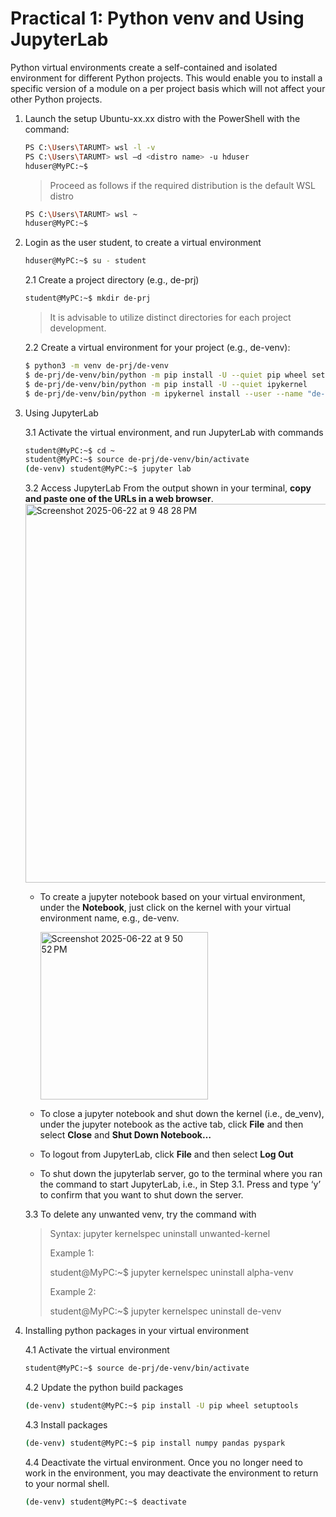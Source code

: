 # Practical 1: Python venv and Using JupyterLab

Python virtual environments create a self-contained and isolated environment for different Python projects. This would enable you to install a specific version of a module on a per project basis which will not affect your other Python projects.

1. Launch the setup Ubuntu-xx.xx distro with the PowerShell with the command:
    ~~~bash
    PS C:\Users\TARUMT> wsl -l -v
    PS C:\Users\TARUMT> wsl –d <distro name> -u hduser
    hduser@MyPC:~$ 
    ~~~
    > Proceed as follows if the required distribution is the default WSL distro
    ~~~bash
    PS C:\Users\TARUMT> wsl ~
    hduser@MyPC:~$ 
    ~~~

2. Login as the user student, to create a virtual environment
    ~~~bash
    hduser@MyPC:~$ su - student
    ~~~
    
    2.1 Create a project directory (e.g., de-prj)
      ~~~bash
      student@MyPC:~$ mkdir de-prj
      ~~~
      > It is advisable to utilize distinct directories for each project development.

    2.2 Create a virtual environment for your project (e.g., de-venv):
      ~~~bash
      $ python3 -m venv de-prj/de-venv
      $ de-prj/de-venv/bin/python -m pip install -U --quiet pip wheel setuptools 
      $ de-prj/de-venv/bin/python -m pip install -U --quiet ipykernel
      $ de-prj/de-venv/bin/python -m ipykernel install --user --name "de-venv" --display-name  "de-venv"
      ~~~

3. Using JupyterLab

   3.1 Activate the virtual environment, and run JupyterLab with commands
     ~~~bash
     student@MyPC:~$ cd ~
     student@MyPC:~$ source de-prj/de-venv/bin/activate
     (de-venv) student@MyPC:~$ jupyter lab
     ~~~

   3.2 Access JupyterLab
       From the output shown in your terminal, **copy and paste one of the URLs in a web browser**.
       <img width="606" alt="Screenshot 2025-06-22 at 9 48 28 PM" src="https://github.com/user-attachments/assets/4458026b-29ad-4626-9363-ed388d11a0ac" />

       
   * To create a jupyter notebook based on your virtual environment, under the **Notebook**, just click on the kernel with your virtual environment name, e.g., de-venv.
     
     <img width="268" alt="Screenshot 2025-06-22 at 9 50 52 PM" src="https://github.com/user-attachments/assets/d19e699c-8abb-4661-974a-be0b83a9ee63" />

   
   * To close a jupyter notebook and shut down the kernel (i.e., de_venv), under the jupyter notebook as the active tab, click **File** and then select **Close** and **Shut Down Notebook…**
   
   * To logout from JupyterLab, click **File** and then select **Log Out**

   * To shut down the jupyterlab server, go to the terminal where you ran the command to start JupyterLab, i.e., in Step 3.1. Press <Ctrl><C> and type ‘y’ to confirm that you want to shut down the server.

   3.3 To delete any unwanted venv, try the command with 
      > Syntax: jupyter kernelspec uninstall unwanted-kernel
      > 
      > Example 1:
      > 
      > student@MyPC:~$ jupyter kernelspec uninstall alpha-venv
      > 
      > Example 2:
      > 
      > student@MyPC:~$ jupyter kernelspec uninstall de-venv
      > 

5. Installing python packages in your virtual environment

   4.1 Activate the virtual environment
      ~~~bash
      student@MyPC:~$ source de-prj/de-venv/bin/activate
      ~~~

   4.2 Update the python build packages
      ~~~bash
      (de-venv) student@MyPC:~$ pip install -U pip wheel setuptools
      ~~~
     
   4.3 Install packages
      ~~~bash
      (de-venv) student@MyPC:~$ pip install numpy pandas pyspark
      ~~~
      
   4.4 Deactivate the virtual environment. Once you no longer need to work in the environment, you may deactivate the environment to return to your normal shell.
      ~~~bash
      (de-venv) student@MyPC:~$ deactivate
      ~~~
